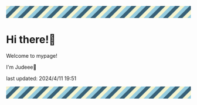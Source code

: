 <!-- Header image -->
<img src="./pokemon/pokemon_9.png" width="1000">

# Hi there!👋

Welcome to mypage!

I'm Judeee🐷

last updated: 2024/4/11 19:51

<!-- Footer image -->
<img src="./pokemon/pokemon_9.png" width="1000">
